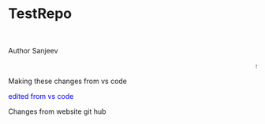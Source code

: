# TestRepo

<Br>
<p> Author Sanjeev </p>
<marquee>sanjeev</marquee>
<br>
<p> Making these changes from vs code<p>
<p><font color="blue">edited from vs code </font></p>
<p> Changes from website git hub</p>
